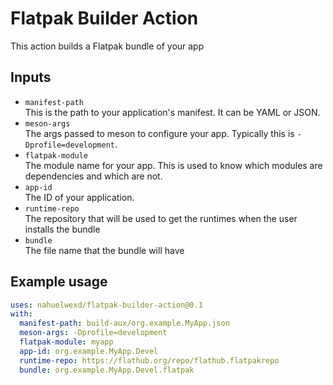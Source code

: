 # Flatpak Builder Action

This action builds a Flatpak bundle of your app

## Inputs

- `manifest-path`  
  This is the path to your application's manifest. It can be YAML or JSON.
- `meson-args`  
  The args passed to meson to configure your app. Typically this is
  `-Dprofile=development`.
- `flatpak-module`  
  The module name for your app. This is used to know which modules are
  dependencies and which are not.
- `app-id`  
  The ID of your application.
- `runtime-repo`  
  The repository that will be used to get the runtimes when the user installs
  the bundle
- `bundle`  
  The file name that the bundle will have

## Example usage

```yml
uses: nahuelwexd/flatpak-builder-action@0.1
with:
  manifest-path: build-aux/org.example.MyApp.json
  meson-args: -Dprofile=development
  flatpak-module: myapp
  app-id: org.example.MyApp.Devel
  runtime-repo: https://flathub.org/repo/flathub.flatpakrepo
  bundle: org.example.MyApp.Devel.flatpak
```
